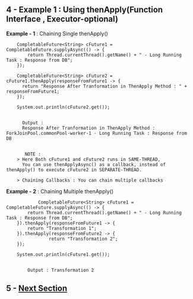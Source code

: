 
      
         
## 4 - Example 1 : Using thenApply(Function Interface , Executor-optional)

     
   **Example - 1** : Chaining Single thenApply()
     
		CompletableFuture<String> cFuture1 = CompletableFuture.supplyAsync(() -> {
			return Thread.currentThread().getName() + " - Long Running Task : Response from DB";
		});

		CompletableFuture<String> cFuture2 = cFuture1.thenApply(responseFromFuture1 -> {
		  return "Response After Tranformation in ThenApply Method : " + responseFromFuture1;
		});

		System.out.println(cFuture2.get());


	      Output : 
	      Response After Tranformation in ThenApply Method : ForkJoinPool.commonPool-worker-1 - Long Running Task : Response from DB


	       NOTE : 
		> Here Both cFuture1 and cFuture2 runs in SAME-THREAD, 
		  You can use thenApplyAsync() as a callback, instead of thenApply() to execute cFuture2 in SEPARATE-THREAD. 

		> Chaining Callbacks : You can chain multiple callbacks 
	
	

 **Example - 2** : Chaining Multiple thenApply()  
 
 
                CompletableFuture<String> cFuture1 = CompletableFuture.supplyAsync(() -> {
		    return Thread.currentThread().getName() + " - Long Running Task : Response from DB";
		}).thenApply(responseFromFuture1 -> {
		    return "Transformation 1";
		}).thenApply(responseFromFuture2 -> {
                    return "Transformation 2";
		});

		System.out.println(cFuture1.get());
		
		
	        Output : Transformation 2
		
		
		
	
## 5 - [Next Section](https://github.com/abhiSyncd/Java-8-Features-Step-By-Step/blob/master/src/e_CompletableFuture/3_b_Attaching_Callback_To_Completablefuture.md)



